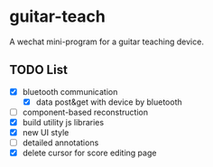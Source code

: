 # guitar-teach
A wechat mini-program for a guitar teaching device.

## TODO List
- [x] bluetooth communication
    - [x] data post&get with device by bluetooth
- [ ] component-based reconstruction
- [x] build utility js libraries
- [x] new UI style
- [ ] detailed annotations
- [x] delete cursor for score editing page
